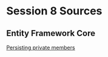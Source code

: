 # Session 8 Sources

## Entity Framework Core

[Persisting private members](https://learn.microsoft.com/en-us/ef/core/modeling/backing-field?tabs=fluent-api)